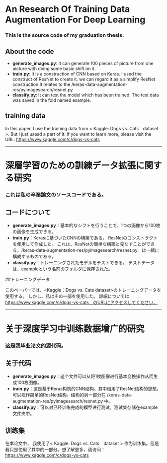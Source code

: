 # An Research Of Training Data Augmentation For Deep Learning

### This is the source code of my graduation thesis.

## About the code

- **generate_images.py**: It can generate 100 pieces of picture from one picture with doing some basic shift on it.
- **train.py**: It is a construction of CNN based on Keras. I used the construct of ResNet to create it. we can regard it as a simplify ResNet construction.It relates to the /keras-data-augmentation-res/pyimagesearch/resnet.py
- **classify.py**: It can test the model which has been trained. The test data was saved in the fold named example.

## training data

In this paper, I use the training data from < Kaggle: Dogs vs. Cats　dataset >. But I just usesd a part of it. If you want to learn more, please visit the URL: https://www.kaggle.com/c/dogs-vs-cats
 
 
---  
    

# 深層学習のための訓練データ拡張に関する研究

### これは私の卒業論文のソースコードである。

## コードについて

- **generate_images.py**：基本的なシフトを行うことで、1つの画像から100枚の画像を生成できる。
- **train.py**：Kerasに基づいたCNNの構築である。 ResNetのコンストラクトを使用して作成した。 これは、ResNetの簡単な構築と見なすことができる。/keras-data-augmentation-res/pyimagesearch/resnet.py　は一緒に構成するものである。
- **classify.py**：トレーニングされたモデルをテストできる。 テストデータは、exampleという名前のフォルダに保存された。

##トレーニングデータ

このペーパーでは、<Kaggle：Dogs vs. Cats dataset>のトレーニングデータを使用する。 しかし、私はその一部を使用した。 詳細については　https://www.kaggle.com/c/dogs-vs-cats　のURLにアクセスしてください。

---

# 关于深度学习中训练数据增广的研究

### 这是我毕业论文的源代码。

## 关于代码

- **generate_images.py**：这个文件可以从将1枚图像进行基本变换操作从而生成100枚图像。
- **train.py**：这是基于Keras构筑的CNN结构。其中借用了ResNet结构的思想。可以视作简单的ResNet结构。结构的另一部分在 /keras-data-augmentation-res/pyimagesearch/resnet.py 中。
- **classify.py**：可以对已经训练完成的模型进行测试。测试集存储在example文件夹中。

## 训练集

在本论文中， 我使用了< Kaggle: Dogs vs. Cats　dataset > 作为训练集。但是我只是使用了其中的一部分。想了解更多，请访问：https://www.kaggle.com/c/dogs-vs-cats

